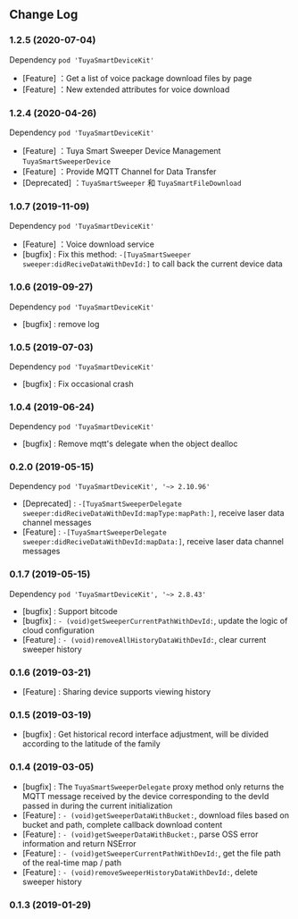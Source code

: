 ## Change Log

### 1.2.5 (2020-07-04)

Dependency `pod 'TuyaSmartDeviceKit'`

- [Feature] ：Get a list of voice package download files by page
- [Feature] ：New extended attributes for voice download



### 1.2.4 (2020-04-26)

Dependency `pod 'TuyaSmartDeviceKit'`

- [Feature] ：Tuya Smart Sweeper Device Management `TuyaSmartSweeperDevice`
- [Feature] ：Provide MQTT Channel for Data Transfer 
- [Deprecated] ：`TuyaSmartSweeper` 和 `TuyaSmartFileDownload`



### 1.0.7 (2019-11-09)

Dependency `pod 'TuyaSmartDeviceKit'`

- [Feature] ：Voice download service
- [bugfix] : Fix this method: `-[TuyaSmartSweeper sweeper:didReciveDataWithDevId:]` to call back the current device data



### 1.0.6 (2019-09-27)

Dependency `pod 'TuyaSmartDeviceKit'`

- [bugfix] : remove log



### 1.0.5 (2019-07-03)

Dependency `pod 'TuyaSmartDeviceKit'`

- [bugfix] : Fix occasional crash



### 1.0.4 (2019-06-24)

Dependency `pod 'TuyaSmartDeviceKit'`

- [bugfix] : Remove mqtt's delegate when the object dealloc



### 0.2.0 (2019-05-15)

Dependency `pod 'TuyaSmartDeviceKit', '~> 2.10.96'`

- [Deprecated] : `-[TuyaSmartSweeperDelegate sweeper:didReciveDataWithDevId:mapType:mapPath:]`, receive laser data channel messages 
- [Feature] : `-[TuyaSmartSweeperDelegate sweeper:didReciveDataWithDevId:mapData:]`, receive laser data channel messages



### 0.1.7 (2019-05-15)

Dependency `pod 'TuyaSmartDeviceKit', '~> 2.8.43'`

- [bugfix] : Support bitcode
- [bugfix] : `- (void)getSweeperCurrentPathWithDevId:`, update the logic of cloud configuration
- [Feature] : `- (void)removeAllHistoryDataWithDevId:`, clear current sweeper history



### 0.1.6 (2019-03-21)

- [Feature] : Sharing device supports viewing history



### 0.1.5 (2019-03-19)

- [bugfix] : Get historical record interface adjustment, will be divided according to the latitude of the family



### 0.1.4 (2019-03-05)

- [bugfix] : The `TuyaSmartSweeperDelegate` proxy method only returns the MQTT message received by the device corresponding to the devId passed in during the current initialization
- [Feature] : `- (void)getSweeperDataWithBucket:`, download files based on bucket and path, complete callback download content
- [Feature] : `- (void)getSweeperDataWithBucket:`, parse OSS error information and return NSError
- [Feature] : `- (void)getSweeperCurrentPathWithDevId:`, get the file path of the real-time map / path
- [Feature] : `- (void)removeSweeperHistoryDataWithDevId:`, delete sweeper history



### 0.1.3 (2019-01-29)

